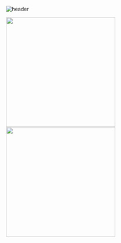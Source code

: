 ![header](https://capsule-render.vercel.app/api?type=waving&color=auto&height=300&section=header&text=👋%20HI%20I'M%20K8S%20engineer%20Ju%20JinSeong&fontSize=40&animation=fadeIn&fontAlignY=38)



<img src="https://little.kylerconway.com/images/golang-what.gif" width="300"><img src="https://intro.rustbridge.com/img/ferris.gif" align="center" width="300">

